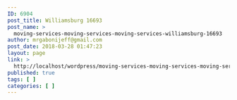 ```yaml
---
ID: 6904
post_title: Williamsburg 16693
post_name: >
  moving-services-moving-services-moving-services-williamsburg-16693
author: mrgabonijeff@gmail.com
post_date: 2018-03-28 01:47:23
layout: page
link: >
  http://localhost/wordpress/moving-services-moving-services-moving-services-williamsburg-16693/
published: true
tags: [ ]
categories: [ ]
---
```

